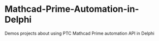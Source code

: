# Mathcad-Prime-Automation-in-Delphi
Demos projects about using PTC Mathcad Prime automation API in Delphi

